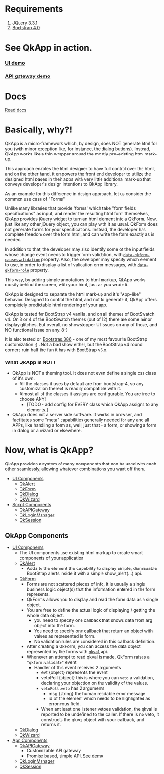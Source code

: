 # Requirements
1. [JQuery 3.3.1](https://code.jquery.com/jquery-3.3.1.min.js)
2. [Bootstrap 4.0](https://getbootstrap.com/docs/4.0/getting-started/download/)

# See QkApp in action.
### [UI demo](https://bhave-abhay.github.io/QkApp/demo/)
### [API gateway demo](https://bhave-abhay.github.io/QkApp/demo/api-gateway-demo.html)

# Docs
[Read docs](https://bhave-abhay.github.io/QkApp/docs/)

# Basically, why?!
QkApp is a micro-framework which, by design, does NOT generate html for you
(with minor exception like, for instance, the dialog buttons). Instead, QkApp works
like a thin wrapper around the  mostly pre-existing html mark-up.

This approach enables the html designer to have full control over the html, and
on the other hand, it empowers the front end developer to utilize the designed html pages
in their apps with very little additional mark-up that conveys developer's design intentions to
QkApp library.

As an example for this difference in design approach, let us consider the common use case of "Forms"

Unlike many libraries that provide 'forms' which take "form fields specifications" as input, and render the
resulting html form themselves, QkApp provides jQuery widget to turn an html element
into a QkForm. Now, just like any other jQuery object, you can play with it as usual.
QkForm does not generate forms for your specifications. Instead, the developer has complete
freedom over the form html, and can write the form exactly as is needed.

In addition to that,
the developer may also identify some of the input fields whose change event needs to trigger
form validation, with [`data-qkform-causesvalidation`](#data-qkform-causesvalidation) property.
Also, the developer may specify which element to use, in order to display a list of validation error
messages, with [`data-qkform-role`](#data-qkform-role) property.


This way, by adding simple annotations to html markup, QkApp works mostly behind
the screen, with your html, just as you wrote it.

QkApp is designed to separate the html mark-up and it's "App-like" behavior.
Designed to control the html, and not to generate it, QkApp offers completely
predictable html rendering of your app.

QkApp is tested for BootStrap v4 vanilla, and on all themes of BootSwatch v4.
On 3 or 4 of the BootSwatch themes (out of 12) there are some minor display glitches.
But overall, no showstopper UI issues on any of those, and NO functional issue on any. 8-)

It is also tested on [Bootstrap.386](#bootstrap-386) - one of my most favourite
BootStrap customization ;) . Not a bad show either, but the BootStrap v4
round corners ruin half the fun it has with BootStrap v3.x.

### What QkApp is NOT!
- QkApp is NOT a theming tool. It does not even define a single css class of it's own.
  - All the classes it uses by default are from bootstrap-4, so any customization thereof is readily compatible with it.
  - Almost all of the classes it assigns are configurable. You are free to choose ANY!
    - [TODO - add config for EVERY class which QkApp assigns to any elements.]
- QkApp does not a server side software. It works in browser, and facilitates some "meta" capabilities generally needed for any and all APPs, like handling a form as, well, just that - a form, or showing a form in dialog or a wizard or elsewhere.

# Now, what is QkApp?
QkApp provides a system of many components that can be used with each other seamlessly,
allowing whatever combinations you want off them.

- [UI Components](#ui-components)
  - [QkAlert](#1-qkalert)
  - [QkForm](#2-qkform)
  - [QkDialog](#3-qkdialog)
  - [QkWizard](#4-qkwizard)
- [Script Components](#script-components)
  - [QkAPIGateway](#qkapigateway)
  - [QkLoginManager](#qkloginmanager)
  - [QkSession](#qksession)

## QkApp Components
- [UI Components](#ui-components)
  - The UI components use existing html markup to create smart components of your application
  - [QkAlert](#qkalert)
     - Adds to the element the capability to display simple, dismissable BootStrap alerts inside it with a simple show_alert(...) api.
  - [QkForm](#qkform)
     - Forms are not scattered pieces of info, it is usually a single business logic object(s) that the information entered in the form represents.
     - QkForms allows you to display and read the form data as a single object.
     - You are free to define the actual logic of displaying / getting the whole data object.
       - you need to specify one callback that shows data from arg object into the form.
	   - You need to specify one callback that return an object with values as represented in form.
	   - No validation rules are considered in this callback definition.
     - After creating a QkForm, you can access the data object represented by the forms with [`qkval`](#qkval) api.
     - Whenever an attempt to read qkval is made, QkForm raises a `"qkform:validate"` event
       - Handler of this event receives 2 arguments
         - evt {object} represents the event
         - vetoPoll {object} this is where you can `veto` a validation, declaring your objection on the validity of the values.
         - `vetoPoll.veto` has 2 arguments
           - msg {string} the human readable error message
           - id of the element which needs to be highlighted as erroneous field.
         - When ant least one listener vetoes validation, the qkval is reported to be undefined to the caller. If there is no veto, it constructs the qkvql object with your callback, and returns it.
  - [QkDialog](#qkdialog)
  - [QkWizard](#qkwizard)
- [App Components](#app-components)
  - [QkAPIGateway](#qkapigateway)
     - Customizable API gateway
	 - Promise based, simple API. [See demo](https://bhave-abhay.github.io/QkApp/demo/api-gateway-demo.html) 
  - [QkLoginManager](#qkloginmanager)
  - [QkSession](#qksession)
